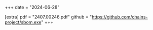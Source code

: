 +++
date = "2024-06-28"


[extra]
pdf = "2407.00246.pdf"
github = "https://github.com/chains-project/sbom.exe"
+++
